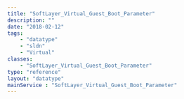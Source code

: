 ```yaml
---
title: "SoftLayer_Virtual_Guest_Boot_Parameter"
description: ""
date: "2018-02-12"
tags:
    - "datatype"
    - "sldn"
    - "Virtual"
classes:
    - "SoftLayer_Virtual_Guest_Boot_Parameter"
type: "reference"
layout: "datatype"
mainService : "SoftLayer_Virtual_Guest_Boot_Parameter"
---
```

